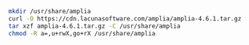 ﻿```sh
mkdir /usr/share/amplia
curl -O https://cdn.lacunasoftware.com/amplia/amplia-4.6.1.tar.gz
tar xzf amplia-4.6.1.tar.gz -C /usr/share/amplia
chmod -R a=,u+rwX,go+rX /usr/share/amplia
```
